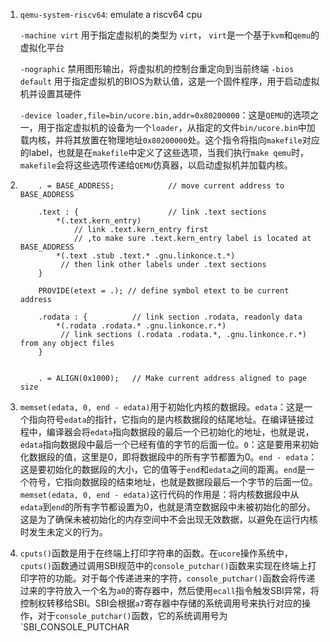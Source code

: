 1. `qemu-system-riscv64`: emulate a riscv64 cpu

   `-machine virt` 用于指定虚拟机的类型为 `virt`， `virt`是一个基于`kvm`和`qemu`的虚拟化平台

   `-nographic` 禁用图形输出，将虚拟机的控制台重定向到当前终端
   `-bios default` 用于指定虚拟机的BIOS为默认值，这是一个固件程序，用于启动虚拟机并设置其硬件

   `-device loader,file=bin/ucore.bin,addr=0x80200000`：这是`QEMU`的选项之一，用于指定虚拟机的设备为一个`loader`，从指定的文件`bin/ucore.bin`中加载内核，并将其放置在物理地址`0x80200000`处。这个指令将指向`makefile`对应的label，也就是在`makefile`中定义了这些选项，当我们执行`make qemu`时，`makefile`会将这些选项传递给`QEMU`仿真器，以启动虚拟机并加载内核。

2. ```ld
       . = BASE_ADDRESS;			// move current address to BASE_ADDRESS
   
       .text : {					// link .text sections
           *(.text.kern_entry)		
               // link .text.kern_entry first
               // ,to make sure .text.kern_entry label is located at BASE_ADDRESS
           *(.text .stub .text.* .gnu.linkonce.t.*)	
           	// then link other labels under .text sections
       }
   
       PROVIDE(etext = .); // define symbol etext to be current address
   
       .rodata : {			// link section .rodata, readonly data
           *(.rodata .rodata.* .gnu.linkonce.r.*)
           	// link sections (.rodata .rodata.*, .gnu.linkonce.r.*) from any object files
       }
   
   
       . = ALIGN(0x1000);	// Make current address aligned to page size
   ```

   

3. `memset(edata, 0, end - edata)`用于初始化内核的数据段。`edata`：这是一个指向符号`edata`的指针，它指向的是内核数据段的结尾地址。在编译链接过程中，编译器会将`edata`指向数据段的最后一个已初始化的地址，也就是说，`edata`指向数据段中最后一个已经有值的字节的后面一位。`0`：这是要用来初始化数据段的值，这里是0，即将数据段中的所有字节都置为0。`end - edata`：这是要初始化的数据段的大小，它的值等于`end`和`edata`之间的距离。`end`是一个符号，它指向数据段的结束地址，也就是数据段最后一个字节的后面一位。`memset(edata, 0, end - edata)`这行代码的作用是：将内核数据段中从`edata`到`end`的所有字节都设置为0，也就是清空数据段中未被初始化的部分。这是为了确保未被初始化的内存空间中不会出现无效数据，以避免在运行内核时发生未定义的行为。
4. `cputs()`函数是用于在终端上打印字符串的函数。在`ucore`操作系统中，`cputs()`函数通过调用SBI规范中的`console_putchar()`函数来实现在终端上打印字符的功能。对于每个传递进来的字符，`console_putchar()`函数会将传递过来的字符放入一个名为`a0`的寄存器中，然后使用`ecall`指令触发SBI异常，将控制权转移给SBI。SBI会根据`a7`寄存器中存储的系统调用号来执行对应的操作，对于`console_putchar()`函数，它的系统调用号为`SBI_CONSOLE_PUTCHAR

